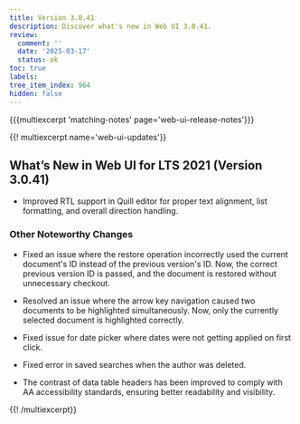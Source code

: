 ```yaml
---
title: Version 3.0.41
description: Discover what's new in Web UI 3.0.41.
review:
  comment: ''
  date: '2025-03-17'
  status: ok
toc: true
labels:
tree_item_index: 964
hidden: false
---
```


{{{multiexcerpt 'matching-notes' page='web-ui-release-notes'}}}

{{! multiexcerpt name='web-ui-updates'}}

## What’s New in Web UI for LTS 2021 (Version 3.0.41)

- Improved RTL support in Quill editor for proper text alignment, list formatting, and overall direction handling.

### Other Noteworthy Changes

- Fixed an issue where the restore operation incorrectly used the current document's ID instead of the previous version's ID. Now, the correct previous version ID is passed, and the document is restored without unnecessary checkout.<br/>

- Resolved an issue where the arrow key navigation caused two documents to be highlighted simultaneously. Now, only the currently selected document is highlighted correctly.<br/>

- Fixed issue for date picker where dates were not getting applied on first click.<br/>

- Fixed error in saved searches when the author was deleted.<br/>

- The contrast of data table headers has been improved to comply with AA accessibility standards, ensuring better readability and visibility.<br/>

{{! /multiexcerpt}}

